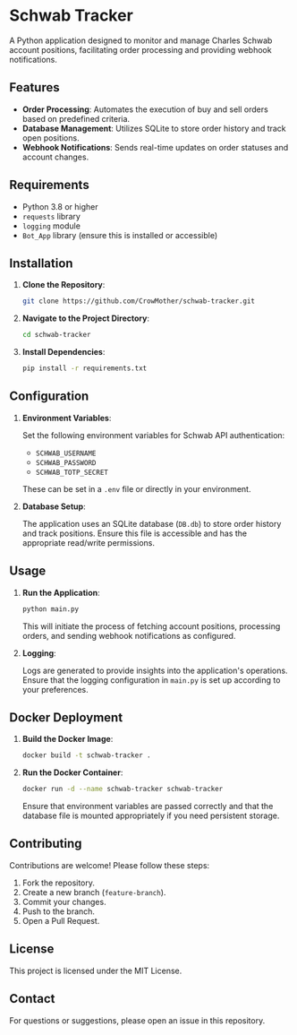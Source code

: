 
# Schwab Tracker

A Python application designed to monitor and manage Charles Schwab account positions, facilitating order processing and providing webhook notifications.

## Features

- **Order Processing**: Automates the execution of buy and sell orders based on predefined criteria.
- **Database Management**: Utilizes SQLite to store order history and track open positions.
- **Webhook Notifications**: Sends real-time updates on order statuses and account changes.

## Requirements

- Python 3.8 or higher
- `requests` library
- `logging` module
- `Bot_App` library (ensure this is installed or accessible)

## Installation

1. **Clone the Repository**:

   ```bash
   git clone https://github.com/CrowMother/schwab-tracker.git
   ```


2. **Navigate to the Project Directory**:

   ```bash
   cd schwab-tracker
   ```


3. **Install Dependencies**:

   ```bash
   pip install -r requirements.txt
   ```


## Configuration

1. **Environment Variables**:

   Set the following environment variables for Schwab API authentication:

   - `SCHWAB_USERNAME`
   - `SCHWAB_PASSWORD`
   - `SCHWAB_TOTP_SECRET`

   These can be set in a `.env` file or directly in your environment.

2. **Database Setup**:

   The application uses an SQLite database (`DB.db`) to store order history and track positions. Ensure this file is accessible and has the appropriate read/write permissions.

## Usage

1. **Run the Application**:

   ```bash
   python main.py
   ```


   This will initiate the process of fetching account positions, processing orders, and sending webhook notifications as configured.

2. **Logging**:

   Logs are generated to provide insights into the application's operations. Ensure that the logging configuration in `main.py` is set up according to your preferences.

## Docker Deployment

1. **Build the Docker Image**:

   ```bash
   docker build -t schwab-tracker .
   ```


2. **Run the Docker Container**:

   ```bash
   docker run -d --name schwab-tracker schwab-tracker
   ```


   Ensure that environment variables are passed correctly and that the database file is mounted appropriately if you need persistent storage.

## Contributing

Contributions are welcome! Please follow these steps:

1. Fork the repository.
2. Create a new branch (`feature-branch`).
3. Commit your changes.
4. Push to the branch.
5. Open a Pull Request.

## License

This project is licensed under the MIT License.

## Contact

For questions or suggestions, please open an issue in this repository.
``` 
